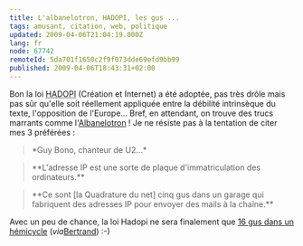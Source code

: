 ```yaml
---
title: L'albanelotron, HADOPI, les gus ...
tags: amusant, citation, web, politique
updated: 2009-04-06T21:04:19.000Z
lang: fr
node: 67742
remoteId: 5da701f1650c2f9f073dde69efd9bb99
published: 2009-04-06T18:43:31+02:00
---
```


Bon la loi <abbr title="Haute Autorité pour la Diffusion des Œuvres et la Protection des droits sur Internet">HADOPI</abbr>  (Création et Internet) a été adoptée, pas très drôle mais pas sûr qu'elle soit réellement appliquée entre la débilité intrinsèque du texte, l'opposition de l'Europe... Bref, en attendant, on trouve des trucs marrants comme l'[Albanelotron](http://albanelotron.001webs.com/) ! Je ne résiste pas à la tentation de citer mes 3 préférées :

<blockquote>
*Guy Bono, chanteur de U2...*
</blockquote>

<blockquote>
**L'adresse IP est une sorte de plaque d'immatriculation des ordinateurs.**
</blockquote>

<blockquote>
**Ce sont [la Quadrature du net] cinq gus dans un garage qui fabriquent des adresses IP pour envoyer des mails à la chaîne.**
</blockquote>


Avec un peu de chance, la loi Hadopi ne sera finalement que [16 gus dans un hémicycle](http://jaffiche.fr/?p=279) (*via*[Bertrand](http://blog.ankh-morpork.net/2009/04/06/hadopi-cest-16-gus-dans-un-hemicycle/)) :-)


